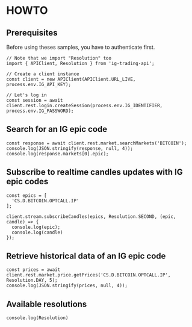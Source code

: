 # HOWTO

## Prerequisites

Before using theses samples, you have to authenticate first.
```
// Note that we import "Resolution" too
import { APIClient, Resolution } from 'ig-trading-api';

// Create a client instance
const client = new APIClient(APIClient.URL_LIVE, process.env.IG_API_KEY);

// Let's log in
const session = await client.rest.login.createSession(process.env.IG_IDENTIFIER, process.env.IG_PASSWORD);
```

## Search for an IG epic code

```
const response = await client.rest.market.searchMarkets('BITCOIN');
console.log(JSON.stringify(response, null, 4));
console.log(response.markets[0].epic);
```

## Subscribe to realtime candles updates with IG epic codes

```
const epics = [
  'CS.D.BITCOIN.OPTCALL.IP'
];

client.stream.subscribeCandles(epics, Resolution.SECOND, (epic, candle) => {
  console.log(epic);
  console.log(candle)
});
```


## Retrieve historical data of an IG epic code

```
const prices = await client.rest.market.price.getPrices('CS.D.BITCOIN.OPTCALL.IP', Resolution.DAY, 5);
console.log(JSON.stringify(prices, null, 4));

```


## Available resolutions
```
console.log(Resolution)
```